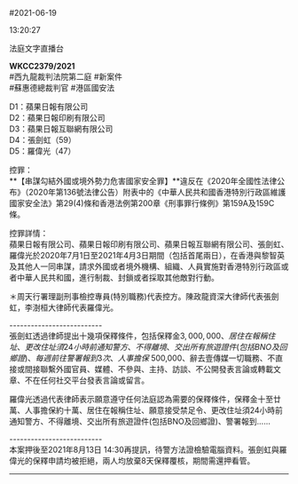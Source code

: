 #2021-06-19


13:20:27

法庭文字直播台

**WKCC2379/2021**  
\#西九龍裁判法院第二庭 \#新案件  
\#蘇惠德總裁判官 \#港區國安法  
  
D1：蘋果日報有限公司  
D2：蘋果日報印刷有限公司  
D3：蘋果日報互聯網有限公司  
D4：張劍虹（59）  
D5：羅偉光（47）  
  
控罪：  
**【串謀勾結外國或境外勢力危害國家安全罪】**違反在《2020年全國性法律公布》（2020年第136號法律公告）附表中的《中華人民共和國香港特別行政區維護國家安全法》第29(4)條和香港法例第200章《刑事罪行條例》第159A及159C條。  
  
控罪詳情：  
蘋果日報有限公司、蘋果日報印刷有限公司、蘋果日報互聯網有限公司、張劍虹、羅偉光於2020年7月1日至2021年4月3日期間（包括首尾兩日），在香港與黎智英及其他人一同串謀，請求外國或者境外機構、組織、人員實施對香港特別行政區或者中華人民共和國，進行制裁、封鎖或者採取其他敵對行動。  
  
＊周天行署理副刑事檢控專員(特別職務)代表控方。陳政龍資深大律師代表張劍虹，李澍桓大律師代表羅偉光。  
  
  
\--------------------------  
張劍虹透過律師提出十幾項保釋條件，包括保釋金$3,000,000、居住在報稱住址、更改住址須24小時前通知警方、不得離境、交出所有旅遊證件(包括BNO及回鄉證)、每週前往警署報到3次、人事擔保$ 500,000、辭去壹傳媒一切職務、不直接或間接聯繫外國官員、媒體、不參與、主持、訪談、不公開發表言論或轉載文章、不在任何社交平台發表言論或留言。  
  
羅偉光透過代表律師表示願意遵守任何法庭認為需要的保釋條件，保釋金十至廿萬、人事擔保約十萬、居住在報稱住址、願意接受禁足令、更改住址須24小時前通知警方、不得離境、交出所有旅遊證件(包括BNO及回鄉證)、警署報到……  
  
  
\--------------------------  
本案押後至2021年8月13日 14:30再提訊，待警方法證檢驗電腦資料。張劍虹與羅偉光的保釋申請均被拒絕，兩人均放棄8天保釋覆核，期間需還押看管。

---
      